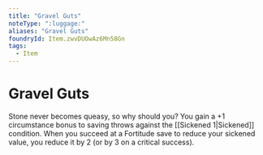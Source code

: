 ```yaml
---
title: "Gravel Guts"
noteType: ":luggage:"
aliases: "Gravel Guts"
foundryId: Item.zwvDUOwAz6Mn58Gn
tags:
  - Item
---
```


# Gravel Guts

Stone never becomes queasy, so why should you? You gain a +1 circumstance bonus to saving throws against the [[Sickened 1|Sickened]] condition. When you succeed at a Fortitude save to reduce your sickened value, you reduce it by 2 (or by 3 on a critical success).
